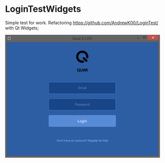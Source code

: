 # LoginTestWidgets

Simple test for work. Refactoring https://github.com/AndrewK00/LoginTest/ with Qt Widgets;

![alt text](https://github.com/AndrewK00/LoginTestWidgets/blob/main/Application.png?raw=true)
